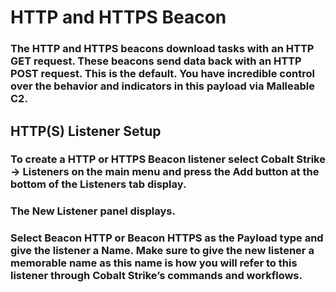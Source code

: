 # HTTP and HTTPS Beacon

### The HTTP and HTTPS beacons download tasks with an HTTP GET request. These beacons send data back with an HTTP POST request. This is the default. You have incredible control over the behavior and indicators in this payload via Malleable C2.

## HTTP(S) Listener Setup

### To create a HTTP or HTTPS Beacon listener select Cobalt Strike -> Listeners on the main menu and press the Add button at the bottom of the Listeners tab display.

### The New Listener panel displays.

### Select Beacon HTTP or Beacon HTTPS as the Payload type and give the listener a Name. Make sure to give the new listener a memorable name as this name is how you will refer to this listener through Cobalt Strike’s commands and workflows.

